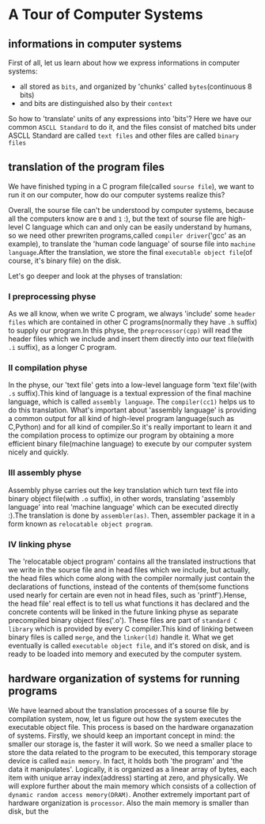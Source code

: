 # A Tour of Computer Systems
## informations in computer systems
First of all, let us learn about how we express informations in computer systems:
- all stored as `bits`, and organized by 'chunks' called `bytes`(continuous 8 bits)
- and bits are distinguished also by their `context`

So how to 'translate' units of any expressions into 'bits'?
Here we have our common `ASCLL Standard` to do it, and the files consist of matched bits under ASCLL Standard are called `text files` and other files are called `binary files` 
## translation of the program files
We have finished typing in a C program file(called `sourse file`), we want to run it on our computer, how do our computer systems realize this?

Overall, the sourse file can't be understood by computer systems, because all the computers know are `0` and `1` :), but the text of sourse file are high-level C language which can and only can be easily understand by humans, so we need other prewriten programs,called `compiler driver`('gcc' as an example), to translate the 'human code language' of sourse file into `machine language`.After the translation, we store the final `executable object file`(of course, it's binary file) on the disk.

Let's go deeper and look at the physes of translation:
### Ⅰ preprocessing physe
As we all know, when we write C program, we always 'include' some `header files` which are contained in other C programs(normally they have `.h` suffix) to supply our program.In this physe, the `preprocessor(cpp)` will read the header files which we include and insert them directly into our text file(with `.i` suffix), as a longer C program.

### Ⅱ compilation physe
In the physe, our 'text file' gets into a low-level language form 'text file'(with `.s` suffix).This kind of language is a textual expression of the final machine language, which is called `assembly language`. The `compiler(cc1)` helps us to do this translation. What's important about 'assembly language' is providing a common output for all kind of high-level program language(such as C,Python) and for all kind of compiler.So it's really important to learn it and the compilation process to optimize our program by obtaining a more efficient binary file(machine language) to execute by our computer system nicely and quickly.

### Ⅲ assembly physe
Assembly physe carries out the key translation which turn text file into binary object file(with `.o` suffix), in other words, translating 'assembly language' into real 'machine language' which can be executed directly :).The translation is done by `assembler(as)`. Then, assembler package it in a form known as  `relocatable object program`. 

### Ⅳ linking physe
The 'relocatable object program' contains all the translated instructions that we write in the sourse file and in head files which we include, but actually, the head files which come along with the compiler normally just contain the declarations of functions, instead of the contents of them(some functions used nearly for certain are even not in head files, such as 'printf').Hense, the head file' real effect is to tell us what functions it has declared and the concrete contents will be linked in the future linking physe as separate precompiled binary object files('.o'). These files are part of  `standard C library` which is provided by every C compiler.This kind of linking between binary files is called `merge`, and the `linker(ld)` handle it. What we get eventually is called `executable object file`, and it's stored on disk, and is ready to be loaded into memory and executed by the computer system. 
## hardware organization of systems for running programs
We have learned about the translation processes of a sourse file by compilation system, now, let us figure out how the system executes the executable object file. This process is based on the hardware organazation of systems.
Firstly, we should keep an important concept in mind: the smaller our storage is, the faster it will work. So we need a smaller place to store the data related to the program to be executed, this temporary storage device is called `main memory`. In fact, it holds both 'the program' and 'the data it manipulates'. Logically, it is organized as a linear array of bytes, each item with unique array index(address) starting at zero, and physically. We will explore further about the main memory which consists of a collection of `dynamic random access memory(DRAM)`.
Another extremely important part of hardware organization is `processor`. Also the main memory is smaller than disk, but the  